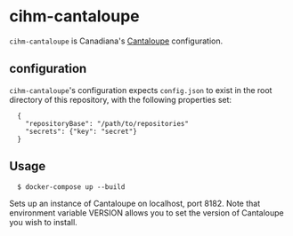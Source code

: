 # cihm-cantaloupe

`cihm-cantaloupe` is Canadiana's [Cantaloupe](https://medusa-project.github.io/cantaloupe/) configuration.

## configuration

`cihm-cantaloupe`'s configuration expects `config.json` to exist in the root directory of this repository, with the following properties set:

      {
        "repositoryBase": "/path/to/repositories"
        "secrets": {"key": "secret"}
      }

## Usage

      $ docker-compose up --build

Sets up an instance of Cantaloupe on localhost, port 8182. Note that environment variable VERSION allows you to set the version of Cantaloupe you wish to install.
